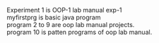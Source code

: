 Experiment 1 is OOP-1 lab manual exp-1 <br>
myfirstprg is basic java program <br>
program 2 to 9 are oop lab manual projects. <br>
program 10 is patten programs of oop lab manual.
